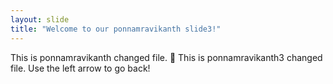 ```yaml
---
layout: slide
title: "Welcome to our ponnamravikanth slide3!"
---
```

This is ponnamravikanth changed file. :tada:
This is ponnamravikanth3 changed file. 
Use the left arrow to go back!
